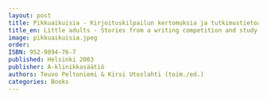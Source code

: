 ```yaml
---
layout: post
title: Pikkuaikuisia - Kirjoituskilpailun kertomuksia ja tutkimustietoa Lasinen lapsuus -hankkeesta
title_en: Little adults - Stories from a writing competition and study results of the Fragile Childhood project
image: pikkuaikuisia.jpeg
order:
ISBN: 952-9894-76-7
published: Helsinki 2003
publisher: A-klinikkasäätiö
authors: Teuvo Peltoniemi & Kirsi Utoslahti (toim./ed.)
categories: Books
---
```





